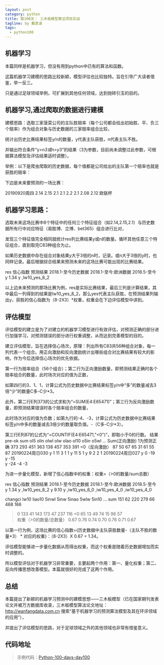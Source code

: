 ```yaml
---
layout: post
category: python
title: 第100天： 三木板模型算法项目实战
tagline: by 戴景波
tags: 
  - python100
---
```


## 机器学习

本篇同样是机器学习，但没有用到python中已有的算法和函数。

这篇机器学习建模的思路比较新颖，模型评估也比较独特。旨在引导广大读者借鉴，举一反三。

只是通过足球领域举例，可扩展到其他任何领域，达到抛砖引玉的目的。

<!--more-->

## 机器学习,通过爬取的数据进行建模

建模思路：选取三家菠菜公司的主队胜赔率（每个公司都会给出初始胜、平、负三个赔率）作为组合对象与历史数据的三家赔率组合比较，

统计出历史比赛结果标签y/n的数量，y代表主队获胜，n代表主队不胜。

并输出符合条件“y>n*3或n>y*3”的结果（3为参数，目前尚未调整过此参数，可根据算法模型及评估结果适时调整）。

举例：以下是爬虫爬取的历史数据，每个值都是公司给出的主队第一个赔率也就是获胜的赔率：

下边是未来要预测的一场比赛：

20190920周四    2.14  2.15   2.1   2.1   2.2   2.1   2.08   2.12    欧联杯

## 机器学习思路：

选取未来这场比赛中8个特征中的任何三个特征组合（如2.14,2.15,2.1）与历史数据所有行中对应特征（易胜博、立博、bet365）组合进行比对，

发现三个特征值完全相同就统计res列比赛结果y或n的数量。循环其他任意三个特征组合，直到取完C83种组合为止。

如果历史数据中存在组合对象结果y大于3倍的n时，记录。或n大于3倍的y时，也同样记录。最后根据综合结果来预测未来的这场比赛可能出现的比赛结果。

res	信心指数	预测结果	2018.1-至今历史数据	2018.1-至今:欧洲数据	2018.5-至今
y	1.34 	 	  y								,lw10_yes_8_2

以上边未来预测的那场比赛为例，res是实际比赛结果，最后三列是计算结果，其中最后一列得到的结果是lw10_yes_8_2，那么yes代表主队获胜，在预测结果列输出y，获胜的信心指数为（8-2X3）*权重，权重会在下边评估模型中讲到。

## 评估模型

评估模型的建立是为了对建立的机器学习模型进行有效评估，对预测正确的部分进行加强学习，对预测错误的部分进行权重调整，从而达到完善模型的目的。

建立评估模型，旨在选择信心场次，原理：列出所有C83共56种组合对象，每一列代表一个组合。用正向激励和反向激励统计出哪些组合对比赛结果有较大的影响，作为今后选择信心场次的优先依据。

第一行为赔率组合（56个组合）；第二行为正向激励数量，即预测结果正确时各个赔率组合的数量，此时场次对应的值为正数，

如第四行的3、1、1，计算公式为历史数据中比赛结果标签y/n中“多”的数量减去3倍“少”的数量C多-C少*3。

此外，第二行E列373的公式求和为“=SUM(E4:E65471)”；第三行为反向激励数量，即预测结果错误时各个赔率组合的数量，

此时场次对应的值为负数；如第九行的-4、-3，计算公式为历史数据中比赛结果标签y/n中多的数量减去3倍少的数量取负值。-（C多-C少*3）。

第三行E列87的公式为“=COUNTIF(E4:E65471,"<0")”，即取小于0的行数。
	结果	pre-ok		sum	ol5	olin	olwl	olw	olao	ol10	o5in	o5wl ...
Sum(正向激励)	1为预测正确		373	293	451	363	138	457	353	391
<0（反向激励）				87	50	67	65	31	61	55	87
20190224周日030	y	1	11				3	1			1
		y		11				5				1
		y		9				2	2			1
20190224周日027	y	0	-19								
		y		-15								
		y		-24			-4			-3		

为进一步量化模型，新增了信心指数中的权重：权重=（>0的数量/sum总数）

res	信心指数	预测结果	2018.1-至今历史数据	2018.1-至今:欧洲数据	2018.5-至今
y	1.34 	y			,lw10_yes_8_2
y	9.10 	y	,iw10_yes_6_0	,iw10_yes_4_0	,iw10_yes_4_0

changci 	lw10	liao10	5inwl	5inw	5inao	5wlw	5in10	...
sum	151	62	220	279	66	468	166	
>0	133	41	143	173	47	237	116	
<0	65	13	49	74	15	96	57	
权重（>0的数量/总数量）	0.67	0.76 	0.74 	0.70	0.76	0.71 	0.67	

以第一行为例，这场比赛的信心指数={历史数据中主队获胜数量-（主队不胜的数量*3） * 对应的权重}：（8-2X3）X 0.67 = 1.34。

评估模型能够进一步量化数据从而得出权重，而这个权重是随着历史数据增加而实时调整的。

所以模型评估对于机器学习非常重要，主要起两个作用：第一、量化权重；第二、反向传播思想改善模型。本篇就很好的完成了这两个作用。

## 总结

本篇提出了新颖的机器学习预测中的建模思想——三木板模型（已在国家期刊发表论文并被万方数据库收录，三木板模型算法论文地址：http://wanfangdata.com.cn 搜索“基于机器学习的预测算法模型及其在环评领域的应用”），

并提出了评估模型的思路，对于足球领域之外的其他领域也非常有借鉴意义。

## 代码地址



> 示例代码：[Python-100-days-day100](https://github.com/JustDoPython/python-100-day/tree/master/day-100)

